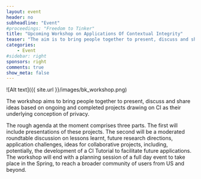 ```yaml
---
layout: event
header: no     
subheadline: "Event"
#proceedings: "Freedom to Tinker"
title: "Upcoming Workshop on Applications Of Contextual Integrity"
teaser: "The aim is to bring people together to present, discuss and share ideas based on ongoing and completed projects drawing on CI as their underlying conception of privacy."
categories:
    - Event
#sidebar: right    
sponsors: right
comments: true
show_meta: false
---
```


![Alt text]({{ site.url }}/images/bk_workshop.png)

The workshop aims to bring people together to present, discuss and share ideas based on ongoing and completed projects drawing on CI as their underlying conception of privacy.

The rough agenda at the moment comprises three parts. The first will include presentations of these projects. The second will be a moderated roundtable discussion on lessons learnt, future research directions, application challenges, ideas for collaborative projects, including, potentially, the development of a CI Tutorial to facilitate future applications. The workshop will end with a planning session of a full day event to take place in the Spring, to reach a broader community of users from US and beyond.

<!--<dl class="agenda">
  <dt>Monday, December 11</dt>
  <dd>
    <span>10:00</span>
    <ul>
        <li>Welcome remarks</li>
        <ul>
          <li>Ed Felten, CITP director</li>
          <li>Helen Nissenbaum, Cornell Tech</li>
        </ul>
      </ul>
  </dd>
  <dd>
    <span>10:15</span>
    <ul>
        <li>Short presentations</li>
        <ul>
          <li>VACCINE</li>
          <li>CI IoT</li>
          <li>Kids and CI Work</li>
        </ul>
      </ul>
  </dd>
  <dd>Break</dd>
  <dd>
    <span>11:30-</span>
    <ul>
        <li>Short presentations</li>
        <ul>
          <li>Sebastien work</li>
          <li>Ben on CI and ethics</li>
          <li>Smart Toys</li>
          <li>Privacy commons </li>
        </ul>
      </ul>
  </dd>
    <dd>Lunch</dd>
  <dd>
    <span>1:00</span>
    <ul>
        <li>Discussion</li>
        <ul>
          <li>Topic 1</li>
          <li>Topic 2</li>
        </ul>
      </ul>
  </dd>
    <dd>Break</dd>
    <dd>
      <span>2:15</span>
      <ul>
          <li>Spring event planning</li>
          <ul>
            <li> empirical, modeling, differential privacy, privacy by design</li>
            <li> CI Tutorial</li>
          </ul>
        </ul>
    </dd>
</dl>-->
